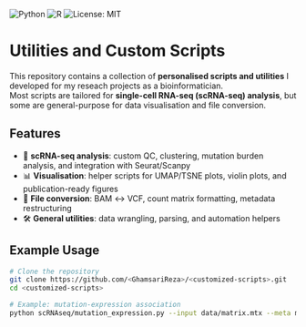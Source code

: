 ![Python](https://img.shields.io/badge/python-3.9%2B-blue)
![R](https://img.shields.io/badge/R-4.0%2B-green)
![License: MIT](https://img.shields.io/badge/License-MIT-yellow.svg)

# Utilities and Custom Scripts

This repository contains a collection of **personalised scripts and utilities** I developed for my reseach projects as a bioinformatician.  
Most scripts are tailored for **single-cell RNA-seq (scRNA-seq) analysis**, but some are general-purpose for data visualisation and file conversion.

## Features
- 🧬 **scRNA-seq analysis**: custom QC, clustering, mutation burden analysis, and integration with Seurat/Scanpy  
- 📊 **Visualisation**: helper scripts for UMAP/TSNE plots, violin plots, and publication-ready figures  
- 🔄 **File conversion**: BAM ↔ VCF, count matrix formatting, metadata restructuring  
- 🛠️ **General utilities**: data wrangling, parsing, and automation helpers  

## Example Usage
```bash
# Clone the repository
git clone https://github.com/<GhamsariReza>/<customized-scripts>.git
cd <customized-scripts>

# Example: mutation-expression association
python scRNAseq/mutation_expression.py --input data/matrix.mtx --meta metadata.csv --output results.csv

